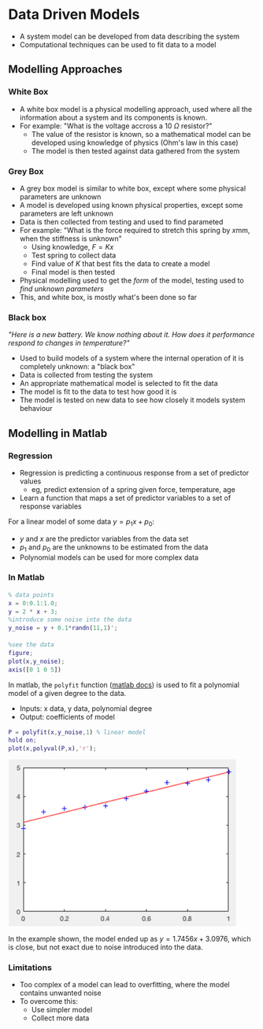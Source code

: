 # Data Driven Models

- A system model can be developed from data describing the system
- Computational techniques can be used to fit data to a model

## Modelling Approaches

### White Box 
- A white box model is a physical modelling approach, used where all the information about a system and its components is known.
- For example: "What is the voltage accross a 10 $\Omega$ resistor?"
  - The value of the resistor is known, so a mathematical model can be developed using knowledge of physics (Ohm's law in this case)
  - The model is then tested against data gathered from the system

### Grey Box
- A grey box model is similar to white box, except where some physical parameters are unknown
- A model is developed using known physical properties, except some parameters are left unknown
- Data is then collected from testing and used to find parameted 
- For example: "What is the force required to stretch this spring by $x$mm, when the stiffness is unknown"
  - Using knowledge, $F=Kx$
  - Test spring to collect data
  - Find value of $K$ that best fits the data to create a model
  - Final model is then tested
- Physical modelling used to get the *form* of the model, testing used to *find unknown parameters*
- This, and white box, is mostly what's been done so far

### Black box

*"Here is a new battery. We know nothing about it. How does it performance respond to changes in temperature?"*

- Used to build models of a system where the internal operation of it is completely unknown: a "black box"
- Data is collected from testing the system
- An appropriate mathematical model is selected to fit the data
- The model is fit to the data to test how good it is
- The model is tested on new data to see how closely it models system behaviour

## Modelling in Matlab

### Regression
- Regression is predicting a continuous response from a set of predictor values
  - eg, predict extension of a spring given force, temperature, age
- Learn a function that maps a set of predictor variables to a set of response variables

For a linear model of some data $y = p_1x + p_0$:
- $y$ and $x$ are the predictor variables from the data set
- $p_1$ and $p_0$ are the unknowns to be estimated from the data
- Polynomial models can be used for more complex data

### In Matlab

```matlab
% data points
x = 0:0.1:1.0; 
y = 2 * x + 3;
%introduce some noise into the data
y_noise = y + 0.1*randn(11,1)';

%see the data
figure;
plot(x,y_noise);
axis([0 1 0 5])
```

In matlab, the `polyfit` function ([matlab docs](https://uk.mathworks.com/help/matlab/ref/polyfit.html)) is used to fit a polynomial model of a given degree to the data.
- Inputs: x data, y data, polynomial degree
- Output: coefficients of model

```matlab
P = polyfit(x,y_noise,1) % linear model
hold on;
plot(x,polyval(P,x),'r');
```

![](./img/data-model.png)

In the example shown, the model ended up as $y = 1.7456x + 3.0976$, which is close, but not exact due to noise introduced into the data.

### Limitations
- Too complex of a model can lead to overfitting, where the model contains unwanted noise
- To overcome this:
  - Use simpler model
  - Collect more data
